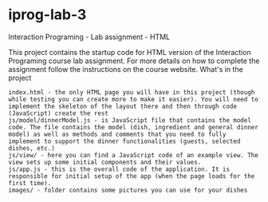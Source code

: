 # iprog-lab-3

Interaction Programing - Lab assignment - HTML

This project contains the startup code for HTML version of the Interaction Programing course lab assignment. For more details on how to complete the assignment follow the instructions on the course website.
What's in the project

    index.html - the only HTML page you will have in this project (though while testing you can create more to make it easier). You will need to implement the skeleton of the layout there and then through code (JavaScript) create the rest
    js/model/dinnerModel.js - is JavaScript file that contains the model code. The file contains the model (dish, ingredient and general dinner model) as well as methods and comments that you need to fully implement to support the dinner functionalities (guests, selected dishes, etc.)
    js/view/ - here you can find a JavaScript code of an example view. The view sets up some initial components and their values.
    js/app.js - this is the overall code of the application. It is responsible for initial setup of the app (when the page loads for the first time).
    images/ - folder contains some pictures you can use for your dishes

